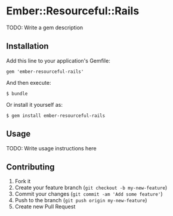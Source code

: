 # Ember::Resourceful::Rails

TODO: Write a gem description

## Installation

Add this line to your application's Gemfile:

    gem 'ember-resourceful-rails'

And then execute:

    $ bundle

Or install it yourself as:

    $ gem install ember-resourceful-rails

## Usage

TODO: Write usage instructions here

## Contributing

1. Fork it
2. Create your feature branch (`git checkout -b my-new-feature`)
3. Commit your changes (`git commit -am 'Add some feature'`)
4. Push to the branch (`git push origin my-new-feature`)
5. Create new Pull Request

